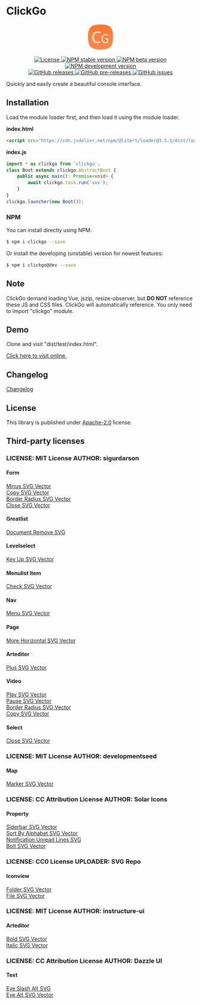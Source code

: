 # ClickGo

<p align="center"><img src="dist/icon.png" width="68" height="68" alt="ClickGo"></p>
<p align="center">
    <a href="https://github.com/maiyun/clickgo/blob/master/LICENSE">
        <img alt="License" src="https://img.shields.io/github/license/maiyun/clickgo?color=blue" />
    </a>
    <a href="https://www.npmjs.com/package/clickgo">
        <img alt="NPM stable version" src="https://img.shields.io/npm/v/clickgo?color=brightgreen&logo=npm" />
        <img alt="NPM beta version" src="https://img.shields.io/npm/v/clickgo/beta?color=yellowgreen&logo=npm" />
        <img alt="NPM development version" src="https://img.shields.io/npm/v/clickgo/dev?color=yellow&logo=npm" />
    </a><br>
    <a href="https://github.com/maiyun/clickgo/releases">
        <img alt="GitHub releases" src="https://img.shields.io/github/v/release/maiyun/clickgo?color=brightgreen&logo=github" />
        <img alt="GitHub pre-releases" src="https://img.shields.io/github/v/release/maiyun/clickgo?color=yellow&logo=github&include_prereleases" />
    </a>
    <a href="https://github.com/maiyun/clickgo/issues">
        <img alt="GitHub issues" src="https://img.shields.io/github/issues/maiyun/clickgo?color=blue&logo=github" />
    </a>
</p>

Quickly and easily create a beautiful console interface.

## Installation

Load the module loader first, and then load it using the module loader.

**index.html**

```html
<script src="https://cdn.jsdelivr.net/npm/@litert/loader@3.5.1/dist/loader.min.js?path=index&npm={'clickgo':'3.11.6'}"></script>
```

**index.js**

```typescript
import * as clickgo from 'clickgo';
class Boot extends clickgo.AbstractBoot {
    public async main(): Promise<void> {
        await clickgo.task.run('xxx');
    }
}
clickgo.launcher(new Boot());
```

### NPM

You can install directly using NPM:

```sh
$ npm i clickgo --save
```

Or install the developing (unstable) version for newest features:

```sh
$ npm i clickgo@dev --save
```

## Note

ClickGo demand loading Vue, jszip, resize-observer, but **DO NOT** reference these JS and CSS files. ClickGo will automatically reference. You only need to import "clickgo" module.

## Demo

Clone and visit "dist/test/index.html".

[Click here to visit online.](https://maiyunnet.github.io/ClickGo/dist/test/)

## Changelog

[Changelog](doc/CHANGELOG.md)

## License

This library is published under [Apache-2.0](./LICENSE) license.

## Third-party licenses

### **LICENSE:** MIT License **AUTHOR:** sigurdarson

#### Form

[Minus SVG Vector](https://www.svgrepo.com/svg/447026/minus)  
[Copy SVG Vector](https://www.svgrepo.com/svg/446994/copy)  
[Border Radius SVG Vector](https://www.svgrepo.com/svg/446973/border-radius)  
[Close SVG Vector](https://www.svgrepo.com/svg/446990/close)

#### Greatlist

[Document Remove SVG](https://www.svgrepo.com/svg/447002/document-remove)

#### Levelselect

[Key Up SVG Vector](https://www.svgrepo.com/svg/447022/key-up)

#### Menulist Item

[Check SVG Vector](https://www.svgrepo.com/svg/446979/check)

#### Nav

[Menu SVG Vector](https://www.svgrepo.com/svg/447023/menu)

#### Page

[More Horizontal SVG Vector](https://www.svgrepo.com/svg/447028/more-horizontal)

#### Arteditor

[Plus SVG Vector](https://www.svgrepo.com/svg/447037/plus)

#### Video

[Play SVG Vector](https://www.svgrepo.com/svg/447035/play)  
[Pause SVG Vector](https://www.svgrepo.com/svg/447033/pause)  
[Border Radius SVG Vector](https://www.svgrepo.com/svg/446973/border-radius)  
[Copy SVG Vector](https://www.svgrepo.com/svg/446994/copy)

#### Select

[Close SVG Vector](https://www.svgrepo.com/svg/446990/close)

### **LICENSE:** MIT License **AUTHOR:** developmentseed

#### Map

[Marker SVG Vector](https://www.svgrepo.com/svg/379072/marker)

### **LICENSE:** CC Attribution License **AUTHOR:** Solar Icons

#### Property

[Siderbar SVG Vector](https://www.svgrepo.com/svg/529875/siderbar)  
[Sort By Alphabet SVG Vector](https://www.svgrepo.com/svg/529901/sort-by-alphabet)  
[Notification Unread Lines SVG](https://www.svgrepo.com/svg/529113/notification-unread-lines)  
[Bolt SVG Vector](https://www.svgrepo.com/svg/528871/bolt)

### **LICENSE:** CC0 License **UPLOADER:** SVG Repo

#### Iconview

[Folder SVG Vector](https://www.svgrepo.com/svg/474852/folder)  
[File SVG Vector](https://www.svgrepo.com/svg/474842/file)

### **LICENSE:** MIT License **AUTHOR:** instructure-ui

#### Arteditor

[Bold SVG Vector](https://www.svgrepo.com/svg/501109/bold)  
[Italic SVG Vector](https://www.svgrepo.com/svg/501238/italic)

### **LICENSE:** CC Attribution License **AUTHOR:** Dazzle UI

#### Text

[Eye Slash Alt SVG](https://www.svgrepo.com/svg/532463/eye-slash-alt)  
[Eye Alt SVG Vector ](https://www.svgrepo.com/svg/532492/eye-alt)